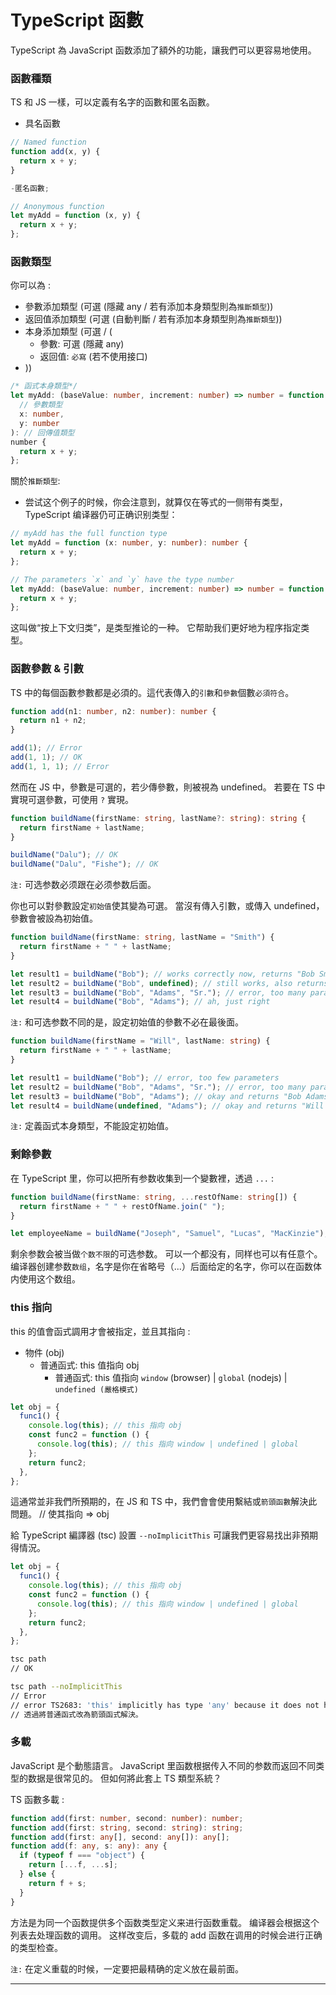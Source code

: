 # TypeScript 函數

TypeScript 為 JavaScript 函数添加了額外的功能，讓我們可以更容易地使用。

### 函數種類

TS 和 JS 一樣，可以定義有名字的函數和匿名函數。

- 具名函數

```ts
// Named function
function add(x, y) {
  return x + y;
}

-匿名函數;

// Anonymous function
let myAdd = function (x, y) {
  return x + y;
};
```

### 函數類型

你可以為 :

- 參數添加類型 (可選 (隱藏 any / 若有添加本身類型則為`推斷類型`))
- 返回值添加類型 (可選 (自動判斷 / 若有添加本身類型則為`推斷類型`))
- 本身添加類型 (可選 / (
  - 參數: 可選 (隱藏 any)
  - 返回值: `必寫` (若不使用接口)
- ))

```ts
/* 函式本身類型*/
let myAdd: (baseValue: number, increment: number) => number = function (
  // 參數類型
  x: number,
  y: number
): // 回傳值類型
number {
  return x + y;
};
```

關於`推斷類型`:

- 尝试这个例子的时候，你会注意到，就算仅在等式的一侧带有类型，TypeScript 编译器仍可正确识别类型：

```ts
// myAdd has the full function type
let myAdd = function (x: number, y: number): number {
  return x + y;
};

// The parameters `x` and `y` have the type number
let myAdd: (baseValue: number, increment: number) => number = function (x, y) {
  return x + y;
};
```

这叫做“按上下文归类”，是类型推论的一种。 它帮助我们更好地为程序指定类型。

### 函數參數 & 引數

TS 中的每個函數参數都是必須的。這代表傳入的`引數`和`參數`個數`必須符合`。

```ts
function add(n1: number, n2: number): number {
  return n1 + n2;
}

add(1); // Error
add(1, 1); // OK
add(1, 1, 1); // Error
```

然而在 JS 中，參數是可選的，若少傳參數，則被視為 undefined。
若要在 TS 中實現可選參數，可使用 `?` 實現。

```ts
function buildName(firstName: string, lastName?: string): string {
  return firstName + lastName;
}

buildName("Dalu"); // OK
buildName("Dalu", "Fishe"); // OK
```

`注:` 可选参数必须跟在必须参数后面。

你也可以對參數設定`初始值`使其變為可選。
當沒有傳入引數，或傳入 undefined，參數會被設為初始值。

```ts
function buildName(firstName: string, lastName = "Smith") {
  return firstName + " " + lastName;
}

let result1 = buildName("Bob"); // works correctly now, returns "Bob Smith"
let result2 = buildName("Bob", undefined); // still works, also returns "Bob Smith"
let result3 = buildName("Bob", "Adams", "Sr."); // error, too many parameters
let result4 = buildName("Bob", "Adams"); // ah, just right
```

`注:` 和可选参数不同的是，設定初始值的參數不必在最後面。

```ts
function buildName(firstName = "Will", lastName: string) {
  return firstName + " " + lastName;
}

let result1 = buildName("Bob"); // error, too few parameters
let result2 = buildName("Bob", "Adams", "Sr."); // error, too many parameters
let result3 = buildName("Bob", "Adams"); // okay and returns "Bob Adams"
let result4 = buildName(undefined, "Adams"); // okay and returns "Will Adams"
```

`注:` 定義函式本身類型，不能設定初始值。

### 剩餘參數

在 TypeScript 里，你可以把所有参数收集到一个變數裡，透過 `...` :

```ts
function buildName(firstName: string, ...restOfName: string[]) {
  return firstName + " " + restOfName.join(" ");
}

let employeeName = buildName("Joseph", "Samuel", "Lucas", "MacKinzie");
```

剩余参数会被当做`个数不限`的可选参数。 可以一个都没有，同样也可以有任意个。 编译器创建参数`数组`，名字是你在省略号（...）后面给定的名字，你可以在函数体内使用这个数组。

### this 指向

this 的值會函式調用才會被指定，並且其指向 :

- 物件 (obj)
  - 普通函式: this 值指向 obj
    - 普通函式: this 值指向 `window` (browser) | `global` (nodejs) | `undefined (嚴格模式)`

```ts
let obj = {
  func1() {
    console.log(this); // this 指向 obj
    const func2 = function () {
      console.log(this); // this 指向 window | undefined | global
    };
    return func2;
  },
};
```

這通常並非我們所預期的，在 JS 和 TS 中，我們會會使用繫結或`箭頭函數`解決此問題。 // 使其指向 => obj

給 TypeScript 編譯器 (tsc) 設置 `--noImplicitThis` 可讓我們更容易找出非預期得情況。

```ts
let obj = {
  func1() {
    console.log(this); // this 指向 obj
    const func2 = function () {
      console.log(this); // this 指向 window | undefined | global
    };
    return func2;
  },
};
```

```bash
tsc path
// OK
```

```bash
tsc path --noImplicitThis
// Error
// error TS2683: 'this' implicitly has type 'any' because it does not have a type annotation.
// 透過將普通函式改為箭頭函式解決。
```

### 多載

JavaScript 是个動態語言。 JavaScript 里函数根据传入不同的参数而返回不同类型的数据是很常见的。
但如何將此套上 TS 類型系統？

TS 函數多載 :

```ts
function add(first: number, second: number): number;
function add(first: string, second: string): string;
function add(first: any[], second: any[]): any[];
function add(f: any, s: any): any {
  if (typeof f === "object") {
    return [...f, ...s];
  } else {
    return f + s;
  }
}
```

方法是为同一个函数提供多个函数类型定义来进行函数重载。 编译器会根据这个列表去处理函数的调用。
这样改变后，多载的 add 函数在调用的时候会进行正确的类型检查。

`注:` 在定义重载的时候，一定要把最精确的定义放在最前面。

---
